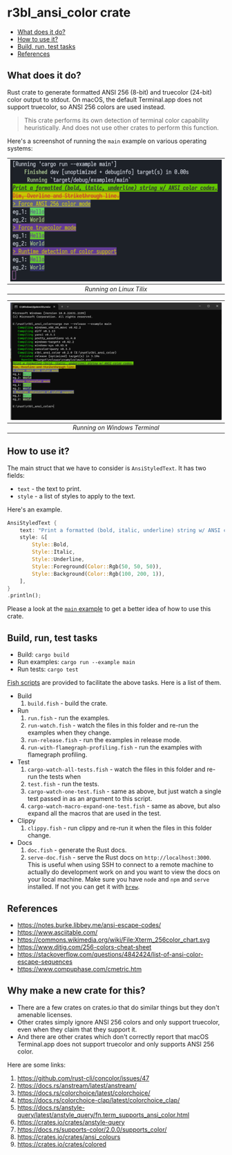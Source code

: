 # r3bl_ansi_color crate
<a id="markdown-r3bl_ansi_color-crate" name="r3bl_ansi_color-crate"></a>

<!-- TOC -->

- [What does it do?](#what-does-it-do)
- [How to use it?](#how-to-use-it)
- [Build, run, test tasks](#build-run-test-tasks)
- [References](#references)

<!-- /TOC -->

## What does it do?
<a id="markdown-what-does-it-do%3F" name="what-does-it-do%3F"></a>

Rust crate to generate formatted ANSI 256 (8-bit) and truecolor (24-bit) color output to stdout. On
macOS, the default Terminal.app does not support truecolor, so ANSI 256 colors are used instead.

> This crate performs its own detection of terminal color capability heuristically. And does not
> use other crates to perform this function.

Here's a screenshot of running the `main` example on various operating systems:

| ![Linux screenshot](docs/screenshot_linux.png) |
|:--:|
| *Running on Linux Tilix* |

| ![Windows screenshot](docs/screenshot_windows.png) |
|:--:|
| *Running on Windows Terminal* |

## How to use it?
<a id="markdown-how-to-use-it%3F" name="how-to-use-it%3F"></a>

The main struct that we have to consider is `AnsiStyledText`. It has two fields:

- `text` - the text to print.
- `style` - a list of styles to apply to the text.

Here's an example.

```rust
AnsiStyledText {
    text: "Print a formatted (bold, italic, underline) string w/ ANSI color codes.",
    style: &[
        Style::Bold,
        Style::Italic,
        Style::Underline,
        Style::Foreground(Color::Rgb(50, 50, 50)),
        Style::Background(Color::Rgb(100, 200, 1)),
    ],
}
.println();
```

Please a look at the
[`main` example](https://github.com/r3bl-org/r3bl_ansi_color/blob/main/examples/main.rs) to get a
better idea of how to use this crate.

## Build, run, test tasks
<a id="markdown-build%2C-run%2C-test-tasks" name="build%2C-run%2C-test-tasks"></a>

- Build: `cargo build`
- Run examples: `cargo run --example main`
- Run tests: `cargo test`

[Fish scripts](https://developerlife.com/2021/01/19/fish-scripting-manual/) are provided to
facilitate the above tasks. Here is a list of them.

- Build
  1. `build.fish` - build the crate.
- Run
  1. `run.fish` - run the examples.
  1. `run-watch.fish` - watch the files in this folder and re-run the examples when they change.
  1. `run-release.fish` - run the examples in release mode.
  1. `run-with-flamegraph-profiling.fish` - run the examples with flamegraph profiling.
- Test
  1. `cargo-watch-all-tests.fish` - watch the files in this folder and re-run the tests when
  1. `test.fish` - run the tests.
  1. `cargo-watch-one-test.fish` - same as above, but just watch a single test passed in as an
     argument to this script.
  1. `cargo-watch-macro-expand-one-test.fish` - same as above, but also expand all the macros that
     are used in the test.
- Clippy
  1. `clippy.fish` - run clippy and re-run it when the files in this folder change.
- Docs
  1. `doc.fish` - generate the Rust docs.
  1. `serve-doc.fish` - serve the Rust docs on `http://localhost:3000`. This is useful when using
     SSH to connect to a remote machine to actually do development work on and you want to view the
     docs on your local machine. Make sure you have `node` and `npm` and `serve` installed. If not
     you can get it with [`brew`](https://brew.sh/).

## References
<a id="markdown-references" name="references"></a>

- https://notes.burke.libbey.me/ansi-escape-codes/
- https://www.asciitable.com/
- https://commons.wikimedia.org/wiki/File:Xterm_256color_chart.svg
- https://www.ditig.com/256-colors-cheat-sheet
- https://stackoverflow.com/questions/4842424/list-of-ansi-color-escape-sequences
- https://www.compuphase.com/cmetric.htm

## Why make a new crate for this?

- There are a few crates on crates.io that do similar things but they don't amenable
  licenses.
- Other crates simply ignore ANSI 256 colors and only support truecolor, even when they
  claim that they support it.
- And there are other crates which don't correctly report that macOS Terminal.app does not
  support truecolor and only supports ANSI 256 color.

Here are some links:

1. <https://github.com/rust-cli/concolor/issues/47>
1. <https://docs.rs/anstream/latest/anstream/>
1. <https://docs.rs/colorchoice/latest/colorchoice/>
1. <https://docs.rs/colorchoice-clap/latest/colorchoice_clap/>
1. <https://docs.rs/anstyle-query/latest/anstyle_query/fn.term_supports_ansi_color.html>
1. <https://crates.io/crates/anstyle-query>
1. <https://docs.rs/supports-color/2.0.0/supports_color/>
1. <https://crates.io/crates/ansi_colours>
1. <https://crates.io/crates/colored>
